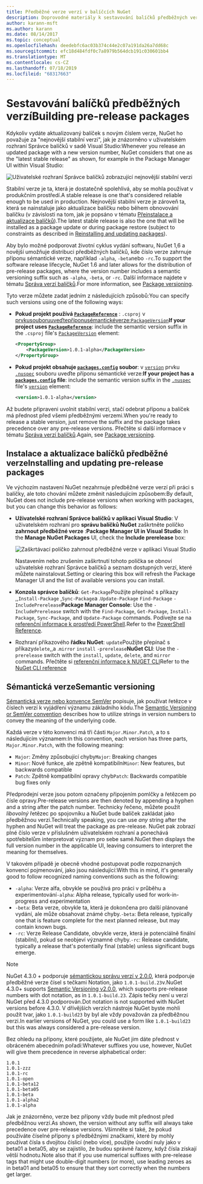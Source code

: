 ```yaml
---
title: Předběžné verze verzí v balíčcích NuGet
description: Doprovodné materiály k sestavování balíčků předběžných verzí
author: karann-msft
ms.author: karann
ms.date: 08/14/2017
ms.topic: conceptual
ms.openlocfilehash: deedebfc6ac03b374c44e2c07a191da26a7dd68c
ms.sourcegitcommit: efc18d484fdf0c7a8979b564dcb191c030601bb4
ms.translationtype: MT
ms.contentlocale: cs-CZ
ms.lasthandoff: 07/18/2019
ms.locfileid: "68317663"
---
```

# <a name="building-pre-release-packages"></a><span data-ttu-id="49b8f-103">Sestavování balíčků předběžných verzí</span><span class="sxs-lookup"><span data-stu-id="49b8f-103">Building pre-release packages</span></span>

<span data-ttu-id="49b8f-104">Kdykoliv vydáte aktualizovaný balíček s novým číslem verze, NuGet ho považuje za "nejnovější stabilní verzi", jak je znázorněno v uživatelském rozhraní Správce balíčků v sadě Visual Studio:</span><span class="sxs-lookup"><span data-stu-id="49b8f-104">Whenever you release an updated package with a new version number, NuGet considers that one as the "latest stable release" as shown, for example in the Package Manager UI within Visual Studio:</span></span>

![Uživatelské rozhraní Správce balíčků zobrazující nejnovější stabilní verzi](media/Prerelease_01-LatestStable.png)

<span data-ttu-id="49b8f-106">Stabilní verze je ta, která je dostatečně spolehlivá, aby se mohla používat v produkčním prostředí.</span><span class="sxs-lookup"><span data-stu-id="49b8f-106">A stable release is one that's considered reliable enough to be used in production.</span></span> <span data-ttu-id="49b8f-107">Nejnovější stabilní verze je zároveň ta, která se nainstaluje jako aktualizace balíčku nebo během obnovování balíčku (v závislosti na tom, jak je popsáno v tématu [Přeinstalace a aktualizace balíčků](../consume-packages/reinstalling-and-updating-packages.md)).</span><span class="sxs-lookup"><span data-stu-id="49b8f-107">The latest stable release is also the one that will be installed as a package update or during package restore (subject to constraints as described in [Reinstalling and updating packages](../consume-packages/reinstalling-and-updating-packages.md)).</span></span>

<span data-ttu-id="49b8f-108">Aby bylo možné podporovat životní cyklus vydání softwaru, NuGet 1,6 a novější umožňuje distribuci předběžných balíčků, kde číslo verze zahrnuje příponu sémantické verze, například `-alpha`, `-beta`nebo `-rc`.</span><span class="sxs-lookup"><span data-stu-id="49b8f-108">To support the software release lifecycle, NuGet 1.6 and later allows for the distribution of pre-release packages, where the version number includes a semantic versioning suffix such as `-alpha`, `-beta`, or `-rc`.</span></span> <span data-ttu-id="49b8f-109">Další informace najdete v tématu [Správa verzí balíčků](../reference/package-versioning.md#pre-release-versions).</span><span class="sxs-lookup"><span data-stu-id="49b8f-109">For more information, see [Package versioning](../reference/package-versioning.md#pre-release-versions).</span></span>

<span data-ttu-id="49b8f-110">Tyto verze můžete zadat jedním z následujících způsobů:</span><span class="sxs-lookup"><span data-stu-id="49b8f-110">You can specify such versions using one of the following ways:</span></span>

- <span data-ttu-id="49b8f-111">**Pokud projekt používá [`PackageReference`](../consume-packages/package-references-in-project-files.md)** : `.csproj` v [prvkusouboruuveďtepříponusémantickéverze:`PackageVersion`](/dotnet/core/tools/csproj.md#packageversion)</span><span class="sxs-lookup"><span data-stu-id="49b8f-111">**If your project uses [`PackageReference`](../consume-packages/package-references-in-project-files.md)**: include the semantic version suffix in the `.csproj` file's [`PackageVersion`](/dotnet/core/tools/csproj.md#packageversion) element:</span></span>

    ```xml
    <PropertyGroup>
        <PackageVersion>1.0.1-alpha</PackageVersion>
    </PropertyGroup>
    ```

- <span data-ttu-id="49b8f-112">**Pokud projekt obsahuje [`packages.config`](../reference/packages-config.md) soubor**: v [`version`](../reference/nuspec.md#version) prvku [`.nuspec`](../reference/nuspec.md) souboru uveďte příponu sémantické verze:</span><span class="sxs-lookup"><span data-stu-id="49b8f-112">**If your project has a [`packages.config`](../reference/packages-config.md) file**: include the semantic version suffix in the [`.nuspec`](../reference/nuspec.md) file's [`version`](../reference/nuspec.md#version) element:</span></span>

    ```xml
    <version>1.0.1-alpha</version>
    ```

<span data-ttu-id="49b8f-113">Až budete připraveni uvolnit stabilní verzi, stačí odebrat příponu a balíček má přednost před všemi předběžnými verzemi.</span><span class="sxs-lookup"><span data-stu-id="49b8f-113">When you're ready to release a stable version, just remove the suffix and the package takes precedence over any pre-release versions.</span></span> <span data-ttu-id="49b8f-114">Přečtěte si další informace v tématu [Správa verzí balíčků](../reference/package-versioning.md#pre-release-versions).</span><span class="sxs-lookup"><span data-stu-id="49b8f-114">Again, see [Package versioning](../reference/package-versioning.md#pre-release-versions).</span></span>

## <a name="installing-and-updating-pre-release-packages"></a><span data-ttu-id="49b8f-115">Instalace a aktualizace balíčků předběžné verze</span><span class="sxs-lookup"><span data-stu-id="49b8f-115">Installing and updating pre-release packages</span></span>

<span data-ttu-id="49b8f-116">Ve výchozím nastavení NuGet nezahrnuje předběžné verze verzí při práci s balíčky, ale toto chování můžete změnit následujícím způsobem:</span><span class="sxs-lookup"><span data-stu-id="49b8f-116">By default, NuGet does not include pre-release versions when working with packages, but you can change this behavior as follows:</span></span>

- <span data-ttu-id="49b8f-117">**Uživatelské rozhraní Správce balíčků v aplikaci Visual Studio**: V uživatelském rozhraní pro **správu balíčků NuGet** zaškrtněte políčko **zahrnout předběžné verze** :</span><span class="sxs-lookup"><span data-stu-id="49b8f-117">**Package Manager UI in Visual Studio**: In the **Manage NuGet Packages** UI, check the **Include prerelease** box:</span></span>

    ![Zaškrtávací políčko zahrnout předběžné verze v aplikaci Visual Studio](media/Prerelease_02-CheckPrerelease.png)

    <span data-ttu-id="49b8f-119">Nastavením nebo zrušením zaškrtnutí tohoto políčka se obnoví uživatelské rozhraní Správce balíčků a seznam dostupných verzí, které můžete nainstalovat.</span><span class="sxs-lookup"><span data-stu-id="49b8f-119">Setting or clearing this box will refresh the Package Manager UI and the list of available versions you can install.</span></span>

- <span data-ttu-id="49b8f-120">**Konzola správce balíčků**: `Get-Package`Použijte přepínač s příkazy ,,`Install-Package` ,`Sync-Package`a .`Update-Package` `Find-Package` `-IncludePrerelease`</span><span class="sxs-lookup"><span data-stu-id="49b8f-120">**Package Manager Console**: Use the `-IncludePrerelease` switch with the `Find-Package`, `Get-Package`, `Install-Package`, `Sync-Package`, and `Update-Package` commands.</span></span> <span data-ttu-id="49b8f-121">Podívejte se na [referenční informace k prostředí PowerShell](../reference/powershell-reference.md).</span><span class="sxs-lookup"><span data-stu-id="49b8f-121">Refer to the [PowerShell Reference](../reference/powershell-reference.md).</span></span>

- <span data-ttu-id="49b8f-122">Rozhraní příkazového **řádku NuGet**: `update`Použijte přepínač s příkazy`delete`,,a .`mirror` `install` `-prerelease`</span><span class="sxs-lookup"><span data-stu-id="49b8f-122">**NuGet CLI**: Use the `-prerelease` switch with the `install`, `update`, `delete`, and `mirror` commands.</span></span> <span data-ttu-id="49b8f-123">Přečtěte si [referenční informace k NUGET CLI](../reference/nuget-exe-cli-reference.md)</span><span class="sxs-lookup"><span data-stu-id="49b8f-123">Refer to the [NuGet CLI reference](../reference/nuget-exe-cli-reference.md)</span></span>

## <a name="semantic-versioning"></a><span data-ttu-id="49b8f-124">Sémantická verze</span><span class="sxs-lookup"><span data-stu-id="49b8f-124">Semantic versioning</span></span>

<span data-ttu-id="49b8f-125">[Sémantická verze nebo konvence SemVer](http://semver.org/spec/v1.0.0.html) popisuje, jak používat řetězce v číslech verzí k vyjádření významu základního kódu.</span><span class="sxs-lookup"><span data-stu-id="49b8f-125">The [Semantic Versioning or SemVer convention](http://semver.org/spec/v1.0.0.html) describes how to utilize strings in version numbers to convey the meaning of the underlying code.</span></span>

<span data-ttu-id="49b8f-126">Každá verze v této konvenci má tři části `Major.Minor.Patch`, a to s následujícím významem:</span><span class="sxs-lookup"><span data-stu-id="49b8f-126">In this convention, each version has three parts, `Major.Minor.Patch`, with the following meaning:</span></span>

- <span data-ttu-id="49b8f-127">`Major`: Změny způsobující chyby</span><span class="sxs-lookup"><span data-stu-id="49b8f-127">`Major`: Breaking changes</span></span>
- <span data-ttu-id="49b8f-128">`Minor`: Nové funkce, ale zpětně kompatibilní</span><span class="sxs-lookup"><span data-stu-id="49b8f-128">`Minor`: New features, but backwards compatible</span></span>
- <span data-ttu-id="49b8f-129">`Patch`: Zpětně kompatibilní opravy chyb</span><span class="sxs-lookup"><span data-stu-id="49b8f-129">`Patch`: Backwards compatible bug fixes only</span></span>

<span data-ttu-id="49b8f-130">Předprodejní verze jsou potom označeny připojením pomlčky a řetězcem po čísle opravy.</span><span class="sxs-lookup"><span data-stu-id="49b8f-130">Pre-release versions are then denoted by appending a hyphen and a string after the patch number.</span></span> <span data-ttu-id="49b8f-131">Technicky řečeno, můžete použít *libovolný* řetězec po spojovníku a NuGet bude balíček zakládat jako předběžnou verzi.</span><span class="sxs-lookup"><span data-stu-id="49b8f-131">Technically speaking, you can use *any* string after the hyphen and NuGet will treat the package as pre-release.</span></span> <span data-ttu-id="49b8f-132">NuGet pak zobrazí plné číslo verze v příslušném uživatelském rozhraní a ponechává spotřebitelům interpretovat význam pro sebe samé.</span><span class="sxs-lookup"><span data-stu-id="49b8f-132">NuGet then displays the full version number in the applicable UI, leaving consumers to interpret the meaning for themselves.</span></span>

<span data-ttu-id="49b8f-133">V takovém případě je obecně vhodné postupovat podle rozpoznaných konvencí pojmenování, jako jsou následující:</span><span class="sxs-lookup"><span data-stu-id="49b8f-133">With this in mind, it's generally good to follow recognized naming conventions such as the following:</span></span>

- <span data-ttu-id="49b8f-134">`-alpha`: Verze alfa, obvykle se používá pro práci v průběhu a experimentování</span><span class="sxs-lookup"><span data-stu-id="49b8f-134">`-alpha`: Alpha release, typically used for work-in-progress and experimentation</span></span>
- <span data-ttu-id="49b8f-135">`-beta`: Beta verze, obvykle ta, která je dokončena pro další plánované vydání, ale může obsahovat známé chyby.</span><span class="sxs-lookup"><span data-stu-id="49b8f-135">`-beta`: Beta release, typically one that is feature complete for the next planned release, but may contain known bugs.</span></span>
- <span data-ttu-id="49b8f-136">`-rc`: Verze Release Candidate, obvykle verze, která je potenciálně finální (stabilní), pokud se neobjeví významné chyby.</span><span class="sxs-lookup"><span data-stu-id="49b8f-136">`-rc`: Release candidate, typically a release that's potentially final (stable) unless significant bugs emerge.</span></span>

> [!Note]
> <span data-ttu-id="49b8f-137">NuGet 4.3.0 + podporuje [sémantickou správu verzí v 2.0.0](http://semver.org/spec/v2.0.0.html), která podporuje předběžné verze čísel s tečkami Notation, jako `1.0.1-build.23`v.</span><span class="sxs-lookup"><span data-stu-id="49b8f-137">NuGet 4.3.0+ supports [Semantic Versioning v2.0.0](http://semver.org/spec/v2.0.0.html), which supports pre-release numbers with dot notation, as in `1.0.1-build.23`.</span></span> <span data-ttu-id="49b8f-138">Zápis tečky není u verzí NuGet před 4.3.0 podporován.</span><span class="sxs-lookup"><span data-stu-id="49b8f-138">Dot notation is not supported with NuGet versions before 4.3.0.</span></span> <span data-ttu-id="49b8f-139">V dřívějších verzích nástroje NuGet byste mohli použít tvar, jako `1.0.1-build23` by byl ale vždy považován za předběžnou verzi.</span><span class="sxs-lookup"><span data-stu-id="49b8f-139">In earlier versions of NuGet, you could use a form like `1.0.1-build23` but this was always considered a pre-release version.</span></span>

<span data-ttu-id="49b8f-140">Bez ohledu na přípony, které použijete, ale NuGet jim dáte přednost v obráceném abecedním pořadí:</span><span class="sxs-lookup"><span data-stu-id="49b8f-140">Whatever suffixes you use, however, NuGet will give them precedence in reverse alphabetical order:</span></span>

    1.0.1
    1.0.1-zzz
    1.0.1-rc
    1.0.1-open
    1.0.1-beta12
    1.0.1-beta05
    1.0.1-beta
    1.0.1-alpha2
    1.0.1-alpha

<span data-ttu-id="49b8f-141">Jak je znázorněno, verze bez přípony vždy bude mít přednost před předběžnou verzí.</span><span class="sxs-lookup"><span data-stu-id="49b8f-141">As shown, the version without any suffix will always take precedence over pre-release versions.</span></span> <span data-ttu-id="49b8f-142">Všimněte si také, že pokud používáte číselné přípony s předběžnými značkami, které by mohly používat čísla s dvojitou číslicí (nebo více), použijte úvodní nuly jako v beta01 a beta05, aby se zajistilo, že budou správně řazeny, když čísla získají větší hodnotu.</span><span class="sxs-lookup"><span data-stu-id="49b8f-142">Note also that if you use numerical suffixes with pre-release tags that might use double-digit numbers (or more), use leading zeroes as in beta01 and beta05 to ensure that they sort correctly when the numbers get larger.</span></span>
